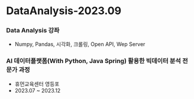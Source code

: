# DataAnalysis-2023.09

### Data Analysis 강좌
- Numpy, Pandas, 시각화, 크롤링, Open API, Wep Server

### AI 데이터플랫폼(With Python, Java Spring) 활용한 빅데이터 분석 전문가 과정
- 휴먼교육센터 영등포
- 2023.07 ~ 2023.12 
